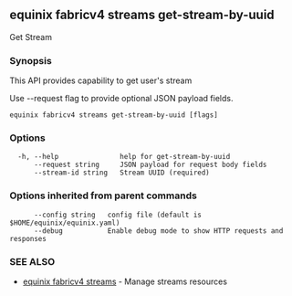## equinix fabricv4 streams get-stream-by-uuid

Get Stream

### Synopsis

This API provides capability to get user's stream

Use --request flag to provide optional JSON payload fields.

```
equinix fabricv4 streams get-stream-by-uuid [flags]
```

### Options

```
  -h, --help               help for get-stream-by-uuid
      --request string     JSON payload for request body fields
      --stream-id string   Stream UUID (required)
```

### Options inherited from parent commands

```
      --config string   config file (default is $HOME/equinix/equinix.yaml)
      --debug           Enable debug mode to show HTTP requests and responses
```

### SEE ALSO

* [equinix fabricv4 streams](equinix_fabricv4_streams.md)	 - Manage streams resources

